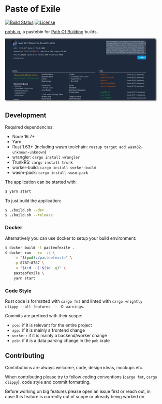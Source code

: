 Paste of Exile
==============

[![Build Status][actions-badge]][actions-url]
[![License][gplv3-badge]][gplv3-url]

[actions-badge]: https://img.shields.io/github/actions/workflow/status/dav1dde/pasteofexile/ci.yaml?branch=master&style=for-the-badge&logo=github
[actions-url]: https://github.com/Dav1dde/pasteofexile/actions?query=workflow%3ACI+branch%3Amaster
[gplv3-badge]: https://img.shields.io/badge/license-GPL3-blue.svg?style=for-the-badge
[gplv3-url]: ./LICENSE

[pobb.in](https://pobb.in), a pastebin for [Path Of Building](https://pathofbuilding.community/) builds.


![pobb.in](.github/assets/header.png)


## Development

Required dependencies:

* Node 16.7+
* Yarn
* Rust 1.63+ (including wasm toolchain: `rustup target add wasm32-unknown-unknown`)
* wrangler: `cargo install wrangler`
* TrunkRS: `cargo install trunk`
* worker-build: `cargo install worker-build`
* wasm-pack: `cargo install wasm-pack`

The application can be started with:

```sh
$ yarn start
```

To just build the application:

```sh
$ ./build.sh --dev
$ ./build.sh --release
```

### Docker

Alternatively you can use docker to setup your build environment:

```sh
$ docker build -t pasteofexile .
$ docker run --rm -it \
    -v "$(pwd):/pasteofexile" \
    -p 8787:8787 \
    -u "$(id -u):$(id -g)" \
    pasteofexile \
    yarn start
```

### Code Style

Rust code is formatted with `cargo fmt` and linted with `cargo +nightly clippy --all-features -- -D warnings`.

Commits are prefixed with their scope:

* `poe:` if it is relevant for the entire project
* `app:` if it is mainly a frontend change
* `worker:` if it is mainly a backend/worker change
* `pob:` if it is a data parsing change in the `pob` crate


## Contributing

Contributions are always welcome, code, design ideas, mockups etc.

When contributing please try to follow coding conventions (`cargo fmt`, `cargo clippy`),
code style and commit formatting.

Before working on big features please open an issue first or reach out,
in case this feature is currently out of scope or already being worked on.
